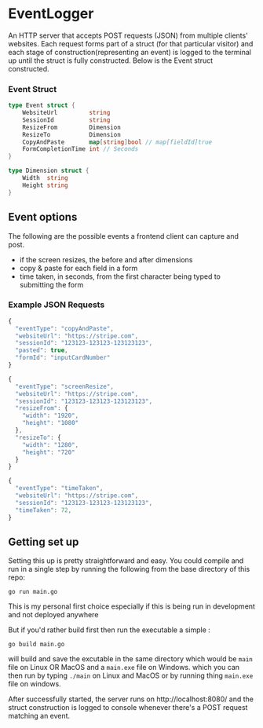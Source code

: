 # EventLogger

An HTTP server that accepts POST requests (JSON) from multiple clients' websites. Each request forms part of
a struct (for that particular visitor) and each stage of construction(representing an event) is logged to the terminal up until the struct is fully constructed. Below is the Event struct constructed.

### Event Struct
```go
type Event struct {
	WebsiteUrl         string
	SessionId          string
	ResizeFrom         Dimension
	ResizeTo           Dimension
	CopyAndPaste       map[string]bool // map[fieldId]true
	FormCompletionTime int // Seconds
}

type Dimension struct {
	Width  string
	Height string
}
```


## Event options
The following are the possible events a frontend client can capture and post.
  - if the screen resizes, the before and after dimensions
  - copy & paste for each field in a form
  - time taken, in seconds, from the first character being typed to submitting the form
  
### Example JSON Requests
```javascript
{
  "eventType": "copyAndPaste",
  "websiteUrl": "https://stripe.com",
  "sessionId": "123123-123123-123123123",
  "pasted": true,
  "formId": "inputCardNumber"
}

{
  "eventType": "screenResize",
  "websiteUrl": "https://stripe.com",
  "sessionId": "123123-123123-123123123",
  "resizeFrom": {
    "width": "1920",
    "height": "1080"
  },
  "resizeTo": {
    "width": "1280",
    "height": "720"
  }
}

{
  "eventType": "timeTaken",
  "websiteUrl": "https://stripe.com",
  "sessionId": "123123-123123-123123123",
  "timeTaken": 72,
}
```
## Getting set up
Setting this up is pretty straightforward and easy. You could compile and run in a single step by running the following
from the base directory of this repo:

```
go run main.go
``` 
This is my personal first choice especially if this is being run in development and not deployed anywhere

But if you'd rather build first then run the executable a simple :
```
go build main.go
``` 
will build and save the excutable in the same directory which would be `main` file on Linux OR MacOS and a
`main.exe` file on Windows. which you can then run by typing `./main` on Linux and MacOS or by running thing `main.exe`
file on windows.

After successfully started, the server runs on http://localhost:8080/ and the struct construction is logged to console
whenever there's a POST request matching an event.